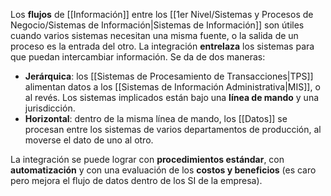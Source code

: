 Los **flujos** de [[Información]] entre los [[1er Nivel/Sistemas y Procesos de Negocio/Sistemas de Información|Sistemas de Información]] son útiles cuando varios sistemas necesitan una misma fuente, o la salida de un proceso es la entrada del otro. La integración **entrelaza** los sistemas para que puedan intercambiar información. Se da de dos maneras:

- **Jerárquica**: los [[Sistemas de Procesamiento de Transacciones|TPS]] alimentan datos a los [[Sistemas de Información Administrativa|MIS]], o al revés. Los sistemas implicados están bajo una **línea de mando** y una jurisdicción.
- **Horizontal**: dentro de la misma línea de mando, los [[Datos]] se procesan entre los sistemas de varios departamentos de producción, al moverse el dato de uno al otro.

La integración se puede lograr con **procedimientos estándar**, con **automatización** y con una evaluación de los **costos y beneficios** (es caro pero mejora el flujo de datos dentro de los SI de la empresa).
